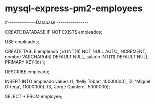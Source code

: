 # mysql-express-pm2-employees

#--------------Database ----------------

CREATE DATABASE IF NOT EXISTS empleados;

USE empleados;

CREATE TABLE empleado (
  id INT(11) NOT NULL AUTO_INCREMENT,
  nombre VARCHAR(45) DEFAULT NULL,
  salario INT(11) DEFAULT NULL, 
  PRIMARY KEY(id)
);


DESCRIBE empleado;

                   
INSERT INTO empleado values
(1, 'Kelly Tobar', 10000000),
(2, 'Miguel Ortega', 11000000),
(3, 'Jorge Quintero', 5000000);

SELECT * FROM employee;
